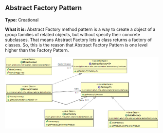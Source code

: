 ## Abstract Factory Pattern

**Type:** Creational

**What it is:**
Abstract Factory method pattern is a way to create a object of a group families of related objects, but without specify their concrete subclasses. That means Abstract Factory lets a class returns a factory of classes. So, this is the reason that Abstract Factory Pattern is one level higher than the Factory Pattern.


![Singleton Pattern](./Abstract%20Factory%20Pattern.png?raw=true)
